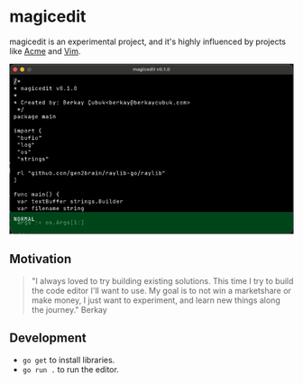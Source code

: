 # magicedit

magicedit is an experimental project, and it's highly influenced by projects like [Acme](http://acme.cat-v.org/) and [Vim](https://www.vim.org/).

![Screenshot](screenshot.png)

## Motivation

> "I always loved to try building existing solutions. This time I try to build the code editor I'll want to use. My goal is to not win a marketshare or make money, I just want to experiment, and learn new things along the journey."
> Berkay

## Development

- `go get` to install libraries.
- `go run .` to run the editor.
